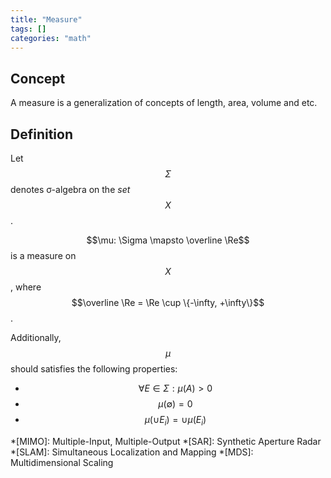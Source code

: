 ```yaml
---
title: "Measure"
tags: []
categories: "math"
---
```


## Concept
A measure is a generalization of concepts of length, area, volume and etc.

## Definition
Let $$\Sigma$$ denotes σ-algebra on the *set* $$X$$.

$$\mu: \Sigma \mapsto \overline \Re$$ is a measure on $$X$$, where $$\overline \Re = \Re \cup \{-\infty, +\infty\}$$.

Additionally, $$\mu$$ should satisfies the following properties:

- $$\forall E \in \Sigma: \mu(A) > 0$$
- $$\mu(\emptyset) = 0$$
- $$\mu(\cup E_i) = \cup \mu(E_i)$$



*[MIMO]: Multiple-Input, Multiple-Output
*[SAR]: Synthetic Aperture Radar
*[SLAM]: Simultaneous Localization and Mapping
*[MDS]: Multidimensional Scaling
